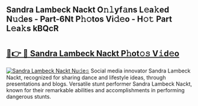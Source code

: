 ## Sandra Lambeck Nackt O𝚗𝚕yf𝚊ns L𝚎a𝚔ed N𝚞𝚍es - Part-6Nt P𝚑𝚘tos Vi𝚍𝚎o - H𝚘𝚝 Part L𝚎a𝚔s kBQcR

# <h2><a href="http://kfdlvre.oniu.top/?m=Sandra+Lambeck+Nackt">🔗👉 🔴 Sandra Lambeck Nackt P𝚑ot𝚘𝚜 V𝚒d𝚎o</a></h2>

[![Sandra Lambeck Nackt Nu𝚍e𝚜](https://i.imgur.com/0qMVB7G.gif)](http://kfdlvre.oniu.top/?m=Sandra+Lambeck+Nackt)
Social media innovator Sandra Lambeck Nackt, recognized for sharing dance and lifestyle ideas, through presentations and blogs. Versatile stunt performer Sandra Lambeck Nackt, known for their remarkable abilities and accomplishments in performing dangerous stunts.  
